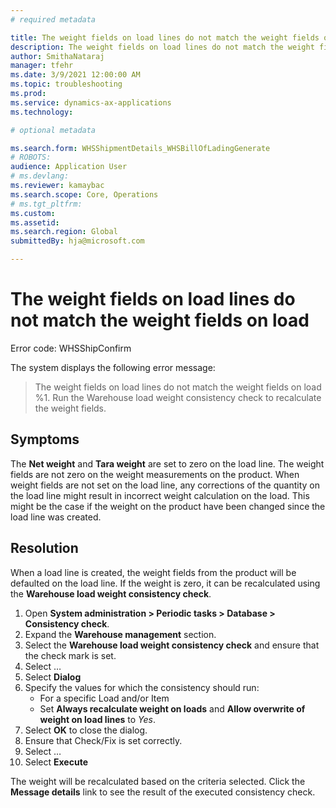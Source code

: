 ```yaml
---
# required metadata

title: The weight fields on load lines do not match the weight fields on load
description: The weight fields on load lines do not match the weight fields on load
author: SmithaNataraj
manager: tfehr
ms.date: 3/9/2021 12:00:00 AM
ms.topic: troubleshooting
ms.prod: 
ms.service: dynamics-ax-applications
ms.technology: 

# optional metadata

ms.search.form: WHSShipmentDetails_WHSBillOfLadingGenerate
# ROBOTS: 
audience: Application User
# ms.devlang: 
ms.reviewer: kamaybac
ms.search.scope: Core, Operations
# ms.tgt_pltfrm: 
ms.custom: 
ms.assetid: 
ms.search.region: Global
submittedBy: hja@microsoft.com

---
```


# The weight fields on load lines do not match the weight fields on load

Error code: WHSShipConfirm

The system displays the following error message:

> The weight fields on load lines do not match the weight fields on load %1. Run the Warehouse load weight consistency check to recalculate the weight fields.

## Symptoms
The **Net weight** and **Tara weight** are set to zero on the load line. The weight fields are not zero on the weight measurements on the product. When weight fields are not set on the load line, any corrections of the quantity on the load line might result in incorrect weight calculation on the load. This might be the case if the weight on the product have been changed since the load line was created.




## Resolution
When a load line is created, the weight fields from the product will be defaulted on the load line. If the weight is zero, it can be recalculated using the **Warehouse load weight consistency check**.

1) Open **System administration > Periodic tasks > Database > Consistency check**.
2) Expand the **Warehouse management** section.
3) Select the **Warehouse load weight consistency check** and ensure that the check mark is set.
4) Select …
5) Select **Dialog**
6) Specify the values for which the consistency should run:
	- For a specific Load and/or Item
	- Set **Always recalculate weight on loads** and **Allow overwrite of weight on load lines** to *Yes*.
7) Select **OK** to close the dialog.
8) Ensure that Check/Fix is set correctly.
9) Select …
10) Select **Execute**

The weight will be recalculated based on the criteria selected. Click the **Message details** link to see the result of the executed consistency check.



